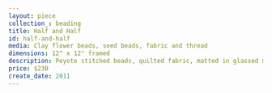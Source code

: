```yaml
---
layout: piece
collection_: beading
title: Half and Half
id: half-and-half
media: Clay flower beads, seed beads, fabric and thread
dimensions: 12" x 12" framed
description: Peyote stitched beads, quilted fabric, matted in glassed maple frame 2 inches in depth.
price: $230
create_date: 2011
---
```

